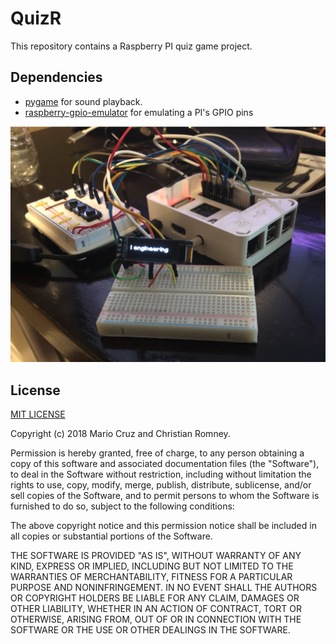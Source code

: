 # QuizR

This repository contains a Raspberry PI quiz game project.

## Dependencies

- [pygame](https://www.pygame.org/news) for sound playback.
- [raspberry-gpio-emulator](https://github.com/nosix/raspberry-gpio-emulator) for emulating a PI's GPIO pins

![prototype](https://raw.githubusercontent.com/christianromney/QuizR/master/quizr.png)

## License

[MIT LICENSE](https://choosealicense.com/licenses/mit/)

Copyright (c) 2018 Mario Cruz and Christian Romney.

Permission is hereby granted, free of charge, to any person obtaining a copy
of this software and associated documentation files (the "Software"), to deal
in the Software without restriction, including without limitation the rights
to use, copy, modify, merge, publish, distribute, sublicense, and/or sell
copies of the Software, and to permit persons to whom the Software is
furnished to do so, subject to the following conditions:

The above copyright notice and this permission notice shall be included in all
copies or substantial portions of the Software.

THE SOFTWARE IS PROVIDED "AS IS", WITHOUT WARRANTY OF ANY KIND, EXPRESS OR
IMPLIED, INCLUDING BUT NOT LIMITED TO THE WARRANTIES OF MERCHANTABILITY,
FITNESS FOR A PARTICULAR PURPOSE AND NONINFRINGEMENT. IN NO EVENT SHALL THE
AUTHORS OR COPYRIGHT HOLDERS BE LIABLE FOR ANY CLAIM, DAMAGES OR OTHER
LIABILITY, WHETHER IN AN ACTION OF CONTRACT, TORT OR OTHERWISE, ARISING FROM,
OUT OF OR IN CONNECTION WITH THE SOFTWARE OR THE USE OR OTHER DEALINGS IN THE
SOFTWARE.
